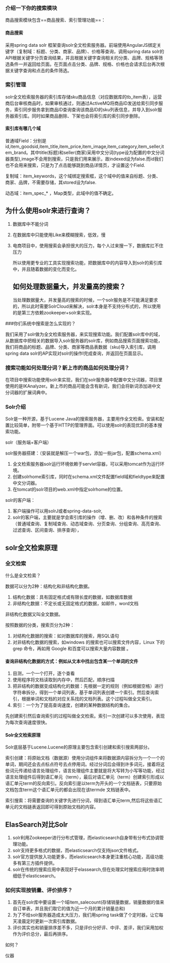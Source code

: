 ### 介绍一下你的搜索模块

商品搜索模块包含==商品搜索、索引管理功能==：

#### 商品搜索

采用spring data solr 框架查询solr全文检索服务器。前端使用AngularJS绑定关键字（复制域：标题、分类、商家、品牌）、价格等查询，调用spring data solr的API根据关键字分页查询结果，并且根据关键字查询相关的分类、品牌、规格等筛选条件一并返回给页面。在页面点击分类、品牌、规格、价格也会请求后台再次根据关键字查询和点击的条件筛选。

### 索引管理

solr全文检索服务器的索引库存储sku商品信息（对应数据库的tb_item表），运营商后台审核商品时，如果审核通过，则通过ActiveMQ将商品ID发送给索引同步服务，索引同步服务拿到商品ID查询查询该商品ID的sku列表信息，并导入到solr服务器索引库。同时如果商品删除、下架也会将索引库的索引同步删除。

#### 索引库有哪几个域

普通域Field：分别是id,item_goodsid,item_title,item_price,item_image,item_category,item_seller,item_brand。其中title(标题)和seller(商家)采用中文分词(type设为配置的中文分词器类型),image不会用到搜索，只是我们用来展示，故indexed设为false.而id我们也不会用来搜索，只是为了点击能够跳到商品详情页，才设置这个Field.

复制域：item_keywords，这个域绑定搜索框，这个域中的值来自标题、分类、商家、品牌，不需要存储，其stored设为false.

动态域：item_spec_* ，Map类型，此域中的值不确定。

## 为什么使用solr来进行查询？

1. 数据库中不能分词

2. 在数据库中只能使用Like来模糊搜索，低效，慢

3. 电商项目中，使用搜索会承担很大的压力，每个人过来搜一下，数据库扛不住压力

   所以使用更专业的工具实现搜索功能，把数据库中的内容导入到solr的索引库中，并且随着数据的变化而变化。

   ## 如何处理数据量大，并发量高的搜索？

   当处理数据量大，并发量高的搜索的时候，一个solr服务是不可能满足要求的，所以此时需要SolrCloud来解决，solr本身是不支持分布式的，所以使用的是第三方依赖zookeeper+solr来实现。

###你们系统中搜索是怎么实现的？

我们采用了solr做为全文检索服务器，来实现搜索功能。我们配置solr库中的域，从数据库中把相关的数据导入solr服务器的solr库，例如商品搜索页面搜索功能，我们将商品的标题、品牌、分类、商家等商品表数据（sku)导入索引库，调用spring data solr的AP实现对solr的操作I完成查询，并返回在页面显示。

### 搜索功能如何处理分词？新上市的商品如何处理分词？

在项目中搜索功能使用solr来实现，我们在solr服务器中配置中文分词器，项目里使用的是IKAnalyzer。新上市的商品可能会含有新词，我们会将新词添加进中文分词器的扩展词典中。

### Solr介绍

Solr是一种开源，基于Lucene Java的搜索服务器，主要用作全文检索。安装和配置比较简单，附带一个基于HTTP的管理界面。可以使用solr的表现优异的基本搜索功能。

solr（服务端+客户端）

solr服务器搭建：（安装就是解压一个war包，添加一些jar包，配置schema.xml）

1. 全文检索服务器solr运行环境依赖于servlet容器，可以采用tomcat作为运行环境。
2. 创建solrhome索引库，同时在schema.xml文件配置field域和fieldtype来配置中文分词器。
3. 在tomcat的solr项目的web.xml中指定solrhome的位置。

solr的客户端：

1. 客户端操作可以用solrJ或者spring-data-solr,
2. solr的客户端，主要就是学会索引库的操作（增、删、改）和各种条件的搜索（普通域查询、复制域查询、动态域查询、分页查询、分组查询、高亮查询、过滤查询、区间查询、排序查询），

## solr全文检索原理

### 全文检索

什么是全文检索？

数据可以分为2种：结构化和非结构化数据。

1. 结构化数据：具有固定格式或有限长度的数据，如数据库数据
2. 非结构化数据：不定长或无固定格式的数据，如邮件，word文档

非结构化数据又叫全文数据。

按照数据的分类，搜索页分为2种：

1. 对结构化数据的搜索：如对数据库的搜索，用SQL语句
2. 对非结构化数据的搜索，如windows 的搜索也可以搜索文件内容，Linux 下的 grep 命令，再如用 Google 和百度可以搜索大量内容数据 。

#### 查询非结构化数据的方式：例如从文本中找出包含某一个单词的文件

1. 目测，一个一个打开，逐个查看
2. 使用程序将文档读取到内存中，然后匹配，顺序扫描
3. 把非结构的数据变成结构化的数据：先根据一定的规则（例如根据空格）进行字符串拆分，得到一个单词列表，基于单词列表创建一个索引。然后查询索引，根据单词和文档的对应关系找的文档列表。这个过程叫做全文索引。
4. 索引：一个为了提高查询速度，创建的某种数据结构的集合。

先创建索引然后查询索引的过程叫做全文检索。索引一次创建可以多次使用，表现为每次查询速度很快。

#### Solr全文检索原理

Solr底层基于Lucene.Lucene的原理主要包含索引创建和索引搜索两部分。

索引创建：将原始文档（数据源）使用分词组件来将数据源内容拆分为一个一个的单词，期间还会去点标点符号去点停用词。经过分词后会得到许多词元，接着将这些词元传递给语言处理组件，语言处理组件主要就是将大写转为小写等功能，经过语言处理组件后得到语汇单元（term），最后对语汇单元（term）创建索引形成以语汇单元term的反向索引。反向索引是以term为开头的一个文档链表，只要原始文档包含term这个语汇单元的都会出现在该termde 文档链表中。

索引搜索：将需要查询的关键字先进行分词，得到语汇单元term,然后将这些语汇单元的文档链表返回即可得到原始文档的内容。

## ElasSearch对比Solr

1. solr利用Zookeeper进行分布式管理，而elasticsearch自身带有分布式协调管理功能。
2. solr支持更多格式的数据，而elasticsearch仅支持json文件格式。
3. solr官方提供放入功能更多，而elasticsearch本身更注重核心功能，高级功能多有第三方插件提供。
4. solr在传统的搜索应用中表现好于elassearch,但在处理实时搜索应用时效率明细低于elasticsearch。

### 如何实现按销量、评价排序？

1. 首先在solr库中要设置一个域item_salecount(存储销量数据，销量数据的值来自订单表，并且我们取它的值为近一个月的累计销量总和)
2. 为了不给solr服务器造成太大压力，我们用spring task做了个定时器，让它每天凌晨定时更新一次索引库数据。
3. 评价其实也和销量排序差不多，只是评价分好评、中评、差评，我们采用加权作为评价总分，最后再排序。



如何？



仪器